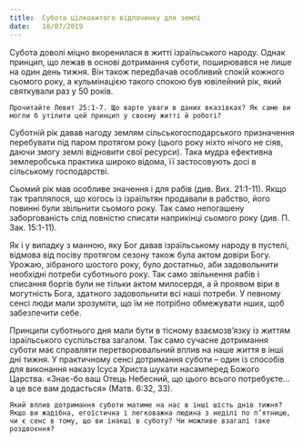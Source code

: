 ```yaml
---
title:  Субота цілковитого відпочинку для землі
date:   18/07/2019
---
```


Субота доволі міцно вкоренилася в житті ізраїльського народу. Однак принцип, що лежав в основі дотримання суботи, поширювався не лише на один день тижня. Він також передбачав особливий спокій кожного сьомого року, а кульмінацією такого спокою був ювілейний рік, який святкували раз у 50 років.

`Прочитайте Левит 25:1-7. Що варте уваги в даних вказівках? Як саме ви могли б утілити цей принцип у своєму житті й роботі?`

Суботній рік давав нагоду землям сільськогосподарського призначення перебувати під паром протягом року (цього року ніхто нічого не сіяв, даючи змогу землі відновити свої ресурси). Така мудра ефективна землеробська практика широко відома, її застосовують досі в сільському господарстві.

Сьомий рік мав особливе значення і для рабів (див. Вих. 21:1-11). Якщо так траплялося, що когось із ізраїльтян продавали в рабство, його повинні були звільнити сьомого року. Так само непогашену заборгованість слід повністю списати наприкінці сьомого року (див. П. Зак. 15:1-11).

Як і у випадку з манною, яку Бог давав ізраїльському народу в пустелі, відмова від посіву протягом сезону також була актом довіри Богу. Урожаю, зібраного шостого року, було достатньо, аби задовольнити необхідні потреби суботнього року. Так само звільнення рабів і списання боргів були не тільки актом милосердя, а й проявом віри в могутність Бога, здатного задовольнити всі наші потреби. У певному сенсі люди мали зрозуміти, що їм не потрібно обмежувати нших, щоб забезпечити себе.

Принципи суботнього дня мали бути в тісному взаємозв’язку із життям ізраїльського суспільства загалом. Так само сучасне дотримання суботи має справляти перетворювальний вплив на наше життя в інші дні тижня. У практичному сенсі дотримання суботи – один із способів для виконання наказу Ісуса Христа шукати насамперед Божого Царства. «Знає-бо ваш Отець Небесний, що цього всього потребуєте… а це все вам додасться» (Матв. 6:32, 33).

`Який вплив дотримання суботи матиме на нас в інші шість днів тижня? Якщо ви жадібна, егоїстична і легковажна людина з неділі по п’ятницю, чи є сенс в тому, що ви інакші в суботу? Чи можливе взагалі таке роздвоєння?`
